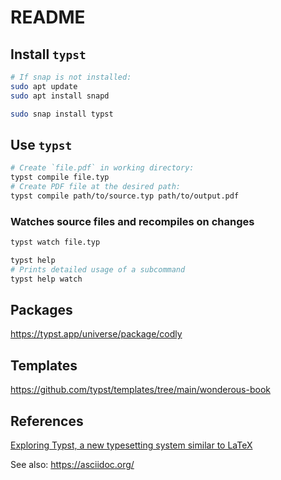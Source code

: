 # README

## Install `typst`

```sh
# If snap is not installed:
sudo apt update
sudo apt install snapd

sudo snap install typst
```

## Use `typst`

```sh
# Create `file.pdf` in working directory:
typst compile file.typ
# Create PDF file at the desired path:
typst compile path/to/source.typ path/to/output.pdf
```

### Watches source files and recompiles on changes

```sh
typst watch file.typ
```

```sh
typst help
# Prints detailed usage of a subcommand
typst help watch
```

## Packages

<https://typst.app/universe/package/codly>

## Templates

<https://github.com/typst/templates/tree/main/wonderous-book>

## References

[Exploring Typst, a new typesetting system similar to LaTeX](https://blog.jreyesr.com/posts/typst)

See also: <https://asciidoc.org/>
